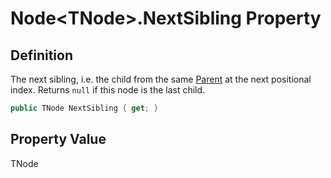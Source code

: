 # Node&lt;TNode&gt;.NextSibling Property
## Definition

The next sibling, i.e. the child from the same [Parent](MrKWatkins.Ast.Node-1.Parent.md) at the next positional index. Returns `null` if this node is the last child.

```c#
public TNode NextSibling { get; }
```

## Property Value

TNode
